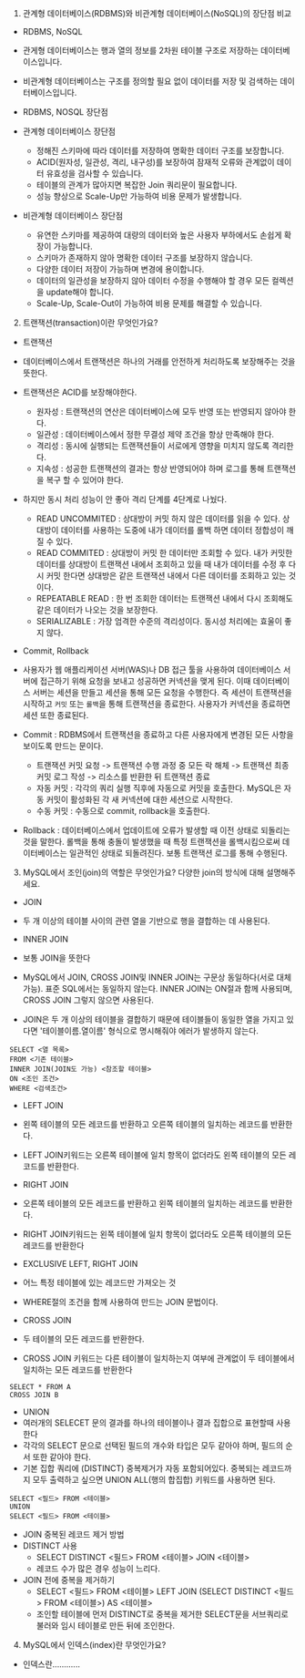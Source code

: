 1. 관계형 데이터베이스(RDBMS)와 비관계형 데이터베이스(NoSQL)의 장단점 비교

- RDBMS, NoSQL
- 관게형 데이터베이스는 행과 열의 정보를 2차원 테이블 구조로 저장하는 데이터베이스입니다.
- 비관계형 데이터베이스는 구조를 정의할 필요 없이 데이터를 저장 및 검색하는 데이터베이스입니다.

- RDBMS, NOSQL 장단점
- 관계형 데이터베이스 장단점
  - 정해진 스키마에 따라 데이터를 저장하여 명확한 데이터 구조를 보장합니다.
  - ACID(원자성, 일관성, 격리, 내구성)를 보장하여 잠재적 오류와 관계없이 데이터 유효성을 검사할 수 있습니다. 
  - 테이블의 관계가 많아지면 복잡한 Join 쿼리문이 필요합니다.
  - 성능 향상으로 Scale-Up만 가능하여 비용 문제가 발생합니다.

- 비관계형 데이터베이스 장단점
  - 유연한 스키마를 제공하여 대량의 데이터와 높은 사용자 부하에서도 손쉽게 확장이 가능합니다. 
  - 스키마가 존재하지 않아 명확한 데이터 구조를 보장하지 않습니다.
  - 다양한 데이터 저장이 가능하며 변경에 용이합니다.
  - 데이터의 일관성을 보장하지 않아 데이터 수정을 수행해야 할 경우 모든 컬렉션을 update해야 합니다.
  - Scale-Up, Scale-Out이 가능하여 비용 문제를 해결할 수 있습니다. 
  
2. 트랜잭션(transaction)이란 무엇인가요?

- 트랜잭션
- 데이터베이스에서 트랜잭션은 하나의 거래를 안전하게 처리하도록 보장해주는 것을 뜻한다.
- 트랜잭션은 ACID를 보장해야한다. 
   - 원자성 : 트랜잭션의 연산은 데이터베이스에 모두 반영 또는 반영되지 않아야 한다.
   - 일관성 : 데이터베이스에서 정한 무결성 제약 조건을 항상 만족해야 한다.
   - 격리성 : 동시에 실행되는 트랜잭션들이 서로에게 영향을 미치지 않도록 격리한다.
   - 지속성 : 성공한 트랜잭션의 결과는 항상 반영되어야 하며 로그를 통해 트랜잭션을 복구 할 수 있어야 한다. 
- 하지만 동시 처리 성능이 안 좋아 격리 단계를 4단계로 나눴다. 
   - READ UNCOMMITED : 상대방이 커밋 하지 않은 데이터를 읽을 수 있다. 상대방이 데이터를 사용하는 도중에 내가 데이터를 롤백
하면 데이터 정합성이 깨질 수 있다.  
    - READ COMMITED : 상대방이 커밋 한 데이터만 조회할 수 있다. 내가 커밋한 데이터를 상대방이 트랜잭션 내에서 조회하고 있을 때
내가 데이터를 수정 후 다시 커밋 한다면 상대방은 같은 트랜잭션 내에서 다른 데이터를 조회하고 있는 것이다.  
    - REPEATABLE READ : 한 번 조회한 데이터는 트랜잭션 내에서 다시 조회해도 같은 데이터가 나오는 것을 보장한다.
    - SERIALIZABLE : 가장 엄격한 수준의 격리성이다. 동시성 처리에는 효울이 좋지 않다.

- Commit, Rollback
- 사용자가 웹 애플리케이션 서버(WAS)나 DB 접근 툴을 사용하여 데이터베이스 서버에 접근하기 위해 요청을 보내고 성공하면
커넥션을 맺게 된다. 이때 데이터베이스 서버는 세션을 만들고 세션을 통해 모든 요청을 수행한다. 즉 세션이 트랜잭션을 시작하고
`커밋` 또는 `롤백`을 통해 트랜잭션을 종료한다. 사용자가 커넥션을 종료하면 세션 또한 종료된다.

- Commit : RDBMS에서 트랜잭션을 종료하고 다른 사용자에게 변경된 모든 사항을 보이도록 만드는 문이다.
  - 트랜잭션 커밋 요청 -> 트랜잭션 수행 과정 중 모든 락 해체 -> 트랜잭션 최종 커밋 로그 작성 -> 리소스를 반환한 뒤 트랜잭션 종료 
  - 자동 커밋 : 각각의 쿼리 실행 직후에 자동으로 커밋을 호출한다. MySQL은 자동 커밋이 활성화된 각 새 커넥션에 대한 세션으로 시작한다.
  - 수동 커밋 : 수동으로 commit, rollback을 호출한다.

- Rollback : 데이터베이스에서 업데이트에 오류가 발생할 때 이전 상태로 되돌리는 것을 말한다. 롤백을 통해 충돌이 발생했을 때
특정 트랜잭션을 롤백시킴으로써 데이터베이스는 일관적인 상태로 되돌려진다. 보통 트랜잭션 로그를 통해 수행된다.

3. MySQL에서 조인(join)의 역할은 무엇인가요? 다양한 join의 방식에 대해 설명해주세요.

- JOIN
- 두 개 이상의 테이블 사이의 관련 열을 기반으로 행을 결합하는 데 사용된다.

- INNER JOIN
-  보통 JOIN을 뜻한다
- MySQL에서 JOIN, CROSS JOIN및 INNER JOIN는 구문상 동일하다(서로 대체 가능). 
표준 SQL에서는 동일하지 않는다. INNER JOIN는 ON절과 함께 사용되며, CROSS JOIN 그렇지 않으면 사용된다.
- JOIN은 두 개 이상의 테이블을 결합하기 때문에 테이블들이 동일한 열을 가지고 있다면 '테이블이름.열이름' 형식으로 명시해줘야 에러가 발생하지 않는다.
```mysql-sql
SELECT <열 목록>
FROM <기존 테이블>
INNER JOIN(JOIN도 가능) <참조할 테이블>
ON <조인 조건>
WHERE <검색조건>
```
- LEFT JOIN
- 왼쪽 테이블의 모든 레코드를 반환하고 오른쪽 테이블의 일치하는 레코드를 반환한다.
- LEFT JOIN키워드는 오른쪽 테이블에 일치 항목이 없더라도 왼쪽 테이블의 모든 레코드를 반환한다.

- RIGHT JOIN
- 오른쪽 테이블의 모든 레코드를 반환하고 왼쪽 테이블의 일치하는 레코드를 반환한다.
- RIGHT JOIN키워드는 왼쪽 테이블에 일치 항목이 없더라도 오른쪽 테이블의 모든 레코드를 반환한다

- EXCLUSIVE LEFT, RIGHT JOIN
- 어느 특정 테이블에 있는 레코드만 가져오는 것
- WHERE절의 조건을 함께 사용하여 만드는 JOIN 문법이다.

- CROSS JOIN
- 두 테이블의 모든 레코드를 반환한다.
- CROSS JOIN 키워드는 다른 테이블이 일치하는지 여부에 관계없이 두 테이블에서 일치하는 모든 레코드를 반환한다
```mysql-sql
SELECT * FROM A
CROSS JOIN B
```

- UNION
- 여러개의 SELECET 문의 결과를 하나의 테이블이나 결과 집합으로 표현할때 사용한다
- 각각의 SELECT 문으로 선택된 필드의 개수와 타입은 모두 같아야 하며, 필드의 순서 또한 같아야 한다.
- 기본 집합 쿼리에 (DISTINCT) 중복제거가 자동 포함되어있다. 중복되는 레코드까지 모두 출력하고 싶으면 UNION ALL(행의 합집합) 키워드를 사용하면 된다.
```mysql-sql
SELECT <필드> FROM <테이블>
UNION
SELECT <필드> FROM <테이블>
```

- JOIN 중복된 레코드 제거 방법
- DISTINCT 사용 
  - SELECT DISTINCT <필드> FROM <테이블> JOIN <테이블>
  - 레코드 수가 많은 경우 성능이 느리다.
- JOIN 전에 중복을 제거하기
  - SELECT <필드> FROM <테이블> LEFT JOIN (SELECT DISTINCT <필드> FROM <테이블>) AS <테이블>
  - 조인할 테이블에 먼저 DISTINCT로 중복을 제거한 SELECT문을 서브쿼리로 불러와 임시 테이블로 만든 뒤에 조인한다.


4. MySQL에서 인덱스(index)란 무엇인가요?

- 인덱스란............
